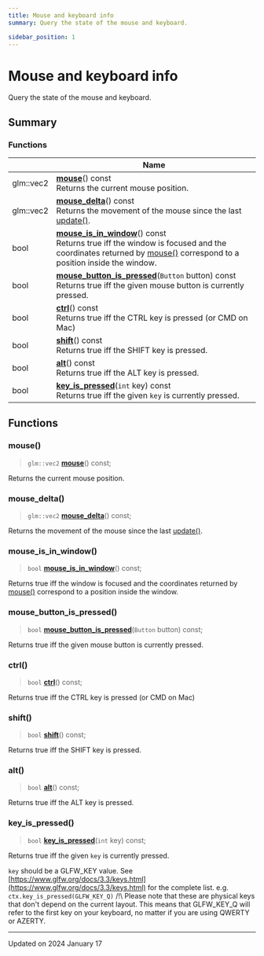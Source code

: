 ```yaml
---
title: Mouse and keyboard info
summary: Query the state of the mouse and keyboard. 

sidebar_position: 1
---
```


# Mouse and keyboard info

Query the state of the mouse and keyboard. 

## Summary

### Functions

|                | Name           |
| -------------- | -------------- |
| glm::vec2 | **[mouse](/reference/input#mouse)**() const<br/>Returns the current mouse position.  |
| glm::vec2 | **[mouse_delta](/reference/input#mouse_delta)**() const<br/>Returns the movement of the mouse since the last [update()](/reference/events#update).  |
| bool | **[mouse_is_in_window](/reference/input#mouse_is_in_window)**() const<br/>Returns true iff the window is focused and the coordinates returned by [mouse()](/reference/input#mouse) correspond to a position inside the window.  |
| bool | **[mouse_button_is_pressed](/reference/input#mouse_button_is_pressed)**(`Button` button) const<br/>Returns true iff the given mouse button is currently pressed.  |
| bool | **[ctrl](/reference/input#ctrl)**() const<br/>Returns true iff the CTRL key is pressed (or CMD on Mac)  |
| bool | **[shift](/reference/input#shift)**() const<br/>Returns true iff the SHIFT key is pressed.  |
| bool | **[alt](/reference/input#alt)**() const<br/>Returns true iff the ALT key is pressed.  |
| bool | **[key_is_pressed](/reference/input#key_is_pressed)**(`int` key) const<br/>Returns true iff the given `key` is currently pressed.  |


## Functions

### mouse()

> `glm::vec2` **[mouse](/reference/input#mouse)**() const;


Returns the current mouse position. 

### mouse_delta()

> `glm::vec2` **[mouse_delta](/reference/input#mouse_delta)**() const;


Returns the movement of the mouse since the last [update()](/reference/events#update). 

### mouse_is_in_window()

> `bool` **[mouse_is_in_window](/reference/input#mouse_is_in_window)**() const;


Returns true iff the window is focused and the coordinates returned by [mouse()](/reference/input#mouse) correspond to a position inside the window. 

### mouse_button_is_pressed()

> `bool` **[mouse_button_is_pressed](/reference/input#mouse_button_is_pressed)**(`Button` button) const;


Returns true iff the given mouse button is currently pressed. 

### ctrl()

> `bool` **[ctrl](/reference/input#ctrl)**() const;


Returns true iff the CTRL key is pressed (or CMD on Mac) 

### shift()

> `bool` **[shift](/reference/input#shift)**() const;


Returns true iff the SHIFT key is pressed. 

### alt()

> `bool` **[alt](/reference/input#alt)**() const;


Returns true iff the ALT key is pressed. 

### key_is_pressed()

> `bool` **[key_is_pressed](/reference/input#key_is_pressed)**(`int` key) const;


Returns true iff the given `key` is currently pressed. 

`key` should be a GLFW_KEY value. See [https://www.glfw.org/docs/3.3/keys.html](https://www.glfw.org/docs/3.3/keys.html) for the complete list. e.g. `ctx.key_is_pressed(GLFW_KEY_Q)` /!\ Please note that these are physical keys that don't depend on the current layout. This means that GLFW_KEY_Q will refer to the first key on your keyboard, no matter if you are using QWERTY or AZERTY. 






-------------------------------

Updated on 2024 January 17